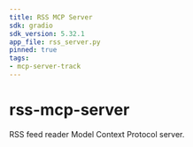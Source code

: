 ```yaml
---
title: RSS MCP Server
sdk: gradio
sdk_version: 5.32.1
app_file: rss_server.py
pinned: true
tags:
- mcp-server-track
---
```


# rss-mcp-server
RSS feed reader Model Context Protocol server.
